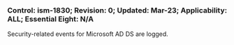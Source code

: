 ### Control: ism-1830; Revision: 0; Updated: Mar-23; Applicability: ALL; Essential Eight: N/A
<p>Security-related events for Microsoft AD DS are logged.</p>